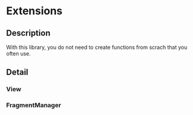 # Extensions

## Description
With this library, you do not need to create functions from scrach that you often use.

## Detail

### View

### FragmentManager
